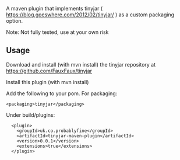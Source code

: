 A maven plugin that implements tinyjar ( https://blog.goeswhere.com/2012/02/tinyjar/ ) as a custom packaging option.

Note: Not fully tested, use at your own risk

## Usage

Download and install (with mvn install) the tinyjar repository at https://github.com/FauxFaux/tinyjar

Install this plugin (with mvn install)

Add the following to your pom. For packaging: 

    <packaging>tinyjar</packaging>
    
Under build/plugins:

      <plugin>
        <groupId>uk.co.probablyfine</groupId>
        <artifactId>tinyjar-maven-plugin</artifactId>
        <version>0.0.1</version>
        <extensions>true</extensions>
      </plugin>


